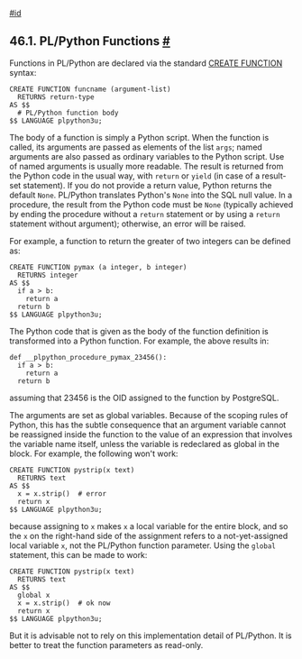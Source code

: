 [#id](#PLPYTHON-FUNCS)

## 46.1. PL/Python Functions [#](#PLPYTHON-FUNCS)

Functions in PL/Python are declared via the standard [CREATE FUNCTION](sql-createfunction) syntax:

```
CREATE FUNCTION funcname (argument-list)
  RETURNS return-type
AS $$
  # PL/Python function body
$$ LANGUAGE plpython3u;
```

The body of a function is simply a Python script. When the function is called, its arguments are passed as elements of the list `args`; named arguments are also passed as ordinary variables to the Python script. Use of named arguments is usually more readable. The result is returned from the Python code in the usual way, with `return` or `yield` (in case of a result-set statement). If you do not provide a return value, Python returns the default `None`. PL/Python translates Python's `None` into the SQL null value. In a procedure, the result from the Python code must be `None` (typically achieved by ending the procedure without a `return` statement or by using a `return` statement without argument); otherwise, an error will be raised.

For example, a function to return the greater of two integers can be defined as:

```
CREATE FUNCTION pymax (a integer, b integer)
  RETURNS integer
AS $$
  if a > b:
    return a
  return b
$$ LANGUAGE plpython3u;
```

The Python code that is given as the body of the function definition is transformed into a Python function. For example, the above results in:

```
def __plpython_procedure_pymax_23456():
  if a > b:
    return a
  return b
```

assuming that 23456 is the OID assigned to the function by PostgreSQL.

The arguments are set as global variables. Because of the scoping rules of Python, this has the subtle consequence that an argument variable cannot be reassigned inside the function to the value of an expression that involves the variable name itself, unless the variable is redeclared as global in the block. For example, the following won't work:

```
CREATE FUNCTION pystrip(x text)
  RETURNS text
AS $$
  x = x.strip()  # error
  return x
$$ LANGUAGE plpython3u;
```

because assigning to `x` makes `x` a local variable for the entire block, and so the `x` on the right-hand side of the assignment refers to a not-yet-assigned local variable `x`, not the PL/Python function parameter. Using the `global` statement, this can be made to work:

```
CREATE FUNCTION pystrip(x text)
  RETURNS text
AS $$
  global x
  x = x.strip()  # ok now
  return x
$$ LANGUAGE plpython3u;
```

But it is advisable not to rely on this implementation detail of PL/Python. It is better to treat the function parameters as read-only.